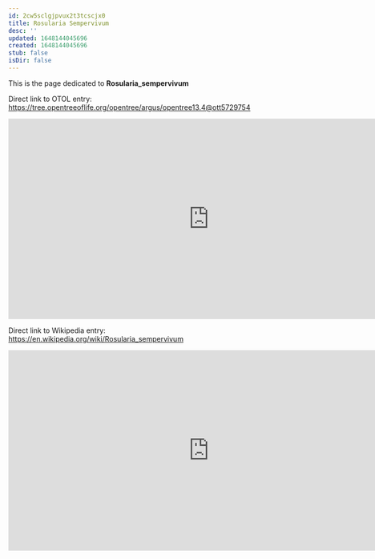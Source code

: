 ```yaml
---
id: 2cw5sclgjpvux2t3tcscjx0
title: Rosularia Sempervivum
desc: ''
updated: 1648144045696
created: 1648144045696
stub: false
isDir: false
---
```

This is the page dedicated to **Rosularia_sempervivum**


Direct link to OTOL entry: https://tree.opentreeoflife.org/opentree/argus/opentree13.4@ott5729754



<html>
    <body>
    <iframe src="https://tree.opentreeoflife.org/opentree/argus/opentree13.4@ott5729754"
    width="800" height="400" frameborder="0" allowfullscreen> </iframe>
    </body>
</html>
    


Direct link to Wikipedia entry: https://en.wikipedia.org/wiki/Rosularia_sempervivum



<html>
    <body>
    <iframe src="https://en.wikipedia.org/wiki/Rosularia_sempervivum"
    width="800" height="400" frameborder="0" allowfullscreen> </iframe>
    </body>
</html>
    
